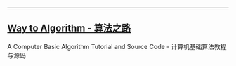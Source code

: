 ----------
## [Way to Algorithm - 算法之路](https://zhaochenyou.github.io/Way-to-Algorithm/)

A Computer Basic Algorithm Tutorial and Source Code - 计算机基础算法教程与源码


